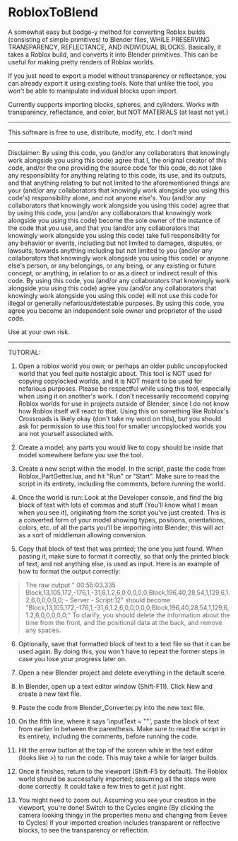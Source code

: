 # RobloxToBlend
A somewhat easy but bodge-y method for converting Roblox builds (consisting of simple primitives) to Blender files, WHILE PRESERVING TRANSPARENCY, REFLECTANCE, AND INDIVIDUAL BLOCKS. Basically, it takes a Roblox build, and converts it into Blender primitives. This can be useful for making pretty renders of Roblox worlds.

If you just need to export a model without transparency or reflectance, you can already export it using existing tools. Note that unlike the tool, you won't be able to manipulate individual blocks upon import.

Currently supports importing blocks, spheres, and cylinders.
Works with transparency, reflectance, and color, but NOT MATERIALS (at least not yet.)


--------

This software is free to use, distribute, modify, etc.
I don't mind

--------

Disclaimer:
By using this code, you (and/or any collaborators that knowingly work alongside you using this code) agree that I, the original creator of this code, and/or the one providing the source code for this code, do not take any responsibility for anything relating to this code, its use, and its outputs, and that anything relating to but not limited to the aforementioned things are your (and/or any collaborators that knowingly work alongside you using this code's) responsibility alone, and not anyone else's. You (and/or any collaborators that knowingly work alongside you using this code) agree that by using this code, you (and/or any collaborators that knowingly work alongside you using this code) become the sole owner of the instance of the code that you use, and that you (and/or any collaborators that knowingly work alongside you using this code) take full responsibility for any behavior or events, including but not limited to damages, disputes, or lawsuits, towards anything including but not limited to you (and/or any collaborators that knowingly work alongside you using this code) or anyone else's person, or any belongings, or any being, or any existing or future concept, or anything, in relation to or as a direct or indirect result of this code. By using this code, you (and/or any collaborators that knowingly work alongside you using this code) agree you (and/or any collaborators that knowingly work alongside you using this code) will not use this code for illegal or generally nefarious/detestable purposes. By using this code, you agree you become an independent sole owner and proprietor of the used code.

Use at your own risk.

--------

TUTORIAL:

1) Open a roblox world you own; or perhaps an older public uncopylocked world that you feel quite nostalgic about. This tool is NOT used for copying copylocked worlds, and it is NOT meant to be used for nefarious purposes. Please be respectful while using this tool, especially when using it on another's work. I don't necessarily reccomend copying Roblox worlds for use in projects outside of Blender, since I do not know how Roblox itself will react to that. Using this on something like Roblox's Crossroads is likely okay (don't take my word on this), but you should ask for permission to use this tool for smaller uncopylocked worlds you are not yourself associated with.

2) Create a model; any parts you would like to copy should be inside that model somewhere before you use the tool.

3) Create a new script within the model. In the script, paste the code from Roblox_PartGetter.lua, and hit "Run" or "Start". Make sure to read the script in its entirety, including the comments, before running the world.

4) Once the world is run: Look at the Developer console, and find the big block of text with lots of commas and stuff (You'll know what I mean when you see it), originating from the script you've just created. This is a converted form of your model showing types, positions, orientations, colors, etc. of all the parts you'll be importing into Blender; this will act as a sort of middleman allowing conversion.

5) Copy that block of text that was printed; the one you just found. When pasting it, make sure to format it correctly, so that only the printed block of text, and not anything else, is used as input.
Here is an example of how to format the output correctly:
>The raw output "  00:55:03.335  Block,13,105,172,-176,1,-31,6,1.2,6,0,0,0,0,0;Block,196,40,28,54,1,129,6,1.2,6,0,0,0,0,0;  -  Server - Script:12" should become "Block,13,105,172,-176,1,-31,6,1.2,6,0,0,0,0,0;Block,196,40,28,54,1,129,6,1.2,6,0,0,0,0,0;"
To clarify, you should delete the information about the time from the front, and the positional data at the back, and remove any spaces.

6) Optionally, save that formatted block of text to a text file so that it can be used again. By doing this, you won't have to repeat the former steps in case you lose your progress later on.

7) Open a new Blender project and delete everything in the default scene.

8) In Blender, open up a text editor window (Shift-F11). Click New and create a new text file.

9) Paste the code from Blender_Converter.py into the new text file.

10) On the fifth line, where it says 'inputText = ""', paste the block of text from earlier in between the parenthesis. Make sure to read the script in its entirety, including the comments, before running the code.

11) Hit the arrow button at the top of the screen while in the text editor (looks like >) to run the code. This may take a while for larger builds.

12) Once it finishes, return to the viewport (Shift-F5 by default). The Roblox world should be successfully imported; assuming all the steps were done correctly. It could take a few tries to get it just right.

13) You might need to zoom out. Assuming you see your creation in the viewport, you're done! Switch to the Cycles engine (By clicking the camera looking thingy in the properties menu and changing from Eevee to Cycles) if your imported creation includes transparent or reflective blocks, to see the transparency or reflection.
